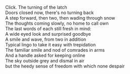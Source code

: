 Click. The turning of the latch  
Doors closed now, there's no turning back  
A step forward, then two, then wading through snow  
The thoughts coming slowly, no home to call own  
The last words of each still fresh in mind:  
A wide eyed look and surprised goodbye  
A smile and wave, from two in addition  
Typical lingo to take it easy with trepidation  
The familiar smile and nod of comrades in arms  
And a handle asked for keeping online  
The sky outside grey and dismal in air  
but the heedy sense of freedom with which none despair  


